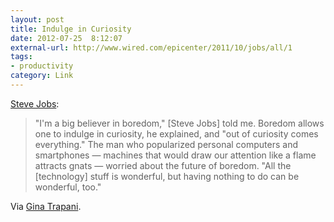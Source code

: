 ```yaml
---
layout: post
title: Indulge in Curiosity
date: 2012-07-25  8:12:07
external-url: http://www.wired.com/epicenter/2011/10/jobs/all/1
tags:
- productivity
category: Link
---
```

[Steve Jobs](http://www.wired.com/epicenter/2011/10/jobs/all/1):

> "I'm a big believer in boredom," [Steve Jobs] told me. Boredom allows one to indulge in curiosity, he explained, and "out of curiosity comes everything." The man who popularized personal computers and smartphones — machines that would draw our attention like a flame attracts gnats — worried about the future of boredom. "All the [technology] stuff is wonderful, but having nothing to do can be wonderful, too."

Via [Gina Trapani](http://smarterware.org/8594/out-of-curiosity-comes-everything).

